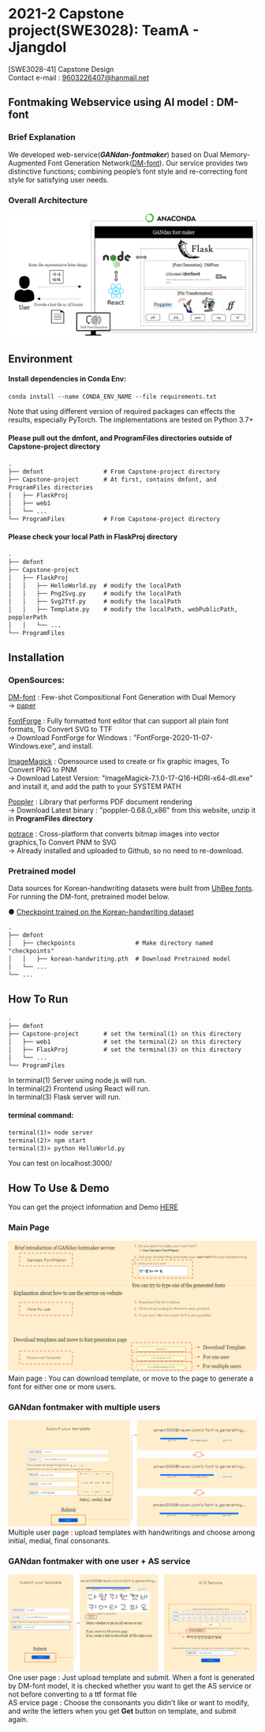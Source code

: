 # 2021-2 Capstone project(SWE3028): TeamA - Jjangdol
[SWE3028-41] Capstone Design <br />
Contact e-mail : 9603226407@hanmail.net

## Fontmaking Webservice using AI model : DM-font 

### Brief Explanation


We developed web-service(***GANdan-fontmaker***) based on Dual Memory-Augmented Font Generation Network([DM-font](https://github.com/clovaai/dmfont)). Our service provides two distinctive functions; combining people’s font style and re-correcting font style for satisfying user needs.

### Overall Architecture
![readmeImg/overall.png](readmeImg/overall.png)

## Environment

#### Install dependencies in Conda Env:

```commandline
conda install --name CONDA_ENV_NAME --file requirements.txt
```
Note that using different version of required packages can effects the results, especially PyTorch. The implementations are tested on Python 3.7+


#### Please pull out the dmfont, and ProgramFiles directories outside of Capstone-project directory
```
.
├── dmfont                 # From Capstone-project directory
├── Capstone-project       # At first, contains dmfont, and ProgramFiles directories
│   ├── FlaskProj          
│   ├── web1               
│   └── ...                
└── ProgramFiles           # From Capstone-project directory

```
#### Please check your local Path in FlaskProj directory
```
.
├── dmfont                 
├── Capstone-project      
│   ├── FlaskProj          
│   │   ├── HelloWorld.py  # modify the localPath                
│   │   ├── Png2Svg.py     # modify the localPath     
│   │   ├── Svg2Ttf.py     # modify the localPath
│   │   ├── Template.py    # modify the localPath, webPublicPath, popplerPath  
│   │   └── ...                
└── ProgramFiles           

```

## Installation

### OpenSources:
[DM-font](https://github.com/clovaai/dmfont) : Few-shot Compositional Font Generation with Dual Memory <br />
-> [paper](https://arxiv.org/abs/2005.10510)


[FontForge](https://fontforge.org/en-US/) : Fully formatted font editor that can support all plain font formats, To Convert SVG to TTF <br />
-> Download FontForge for Windows : "FontForge-2020-11-07-Windows.exe", and install.

[ImageMagick](https://imagemagick.org/script/download.php#windows) : Opensource used to create or fix graphic images, To Convert PNG to PNM <br />
-> Download Latest Version: "ImageMagick-7.1.0-17-Q16-HDRI-x64-dll.exe" and install it, and add the path to your SYSTEM PATH

[Poppler](https://blog.alivate.com.au/poppler-windows/) : Library that performs PDF document rendering <br />
-> Download Latest binary : "poppler-0.68.0_x86" from this website, unzip it in **ProgramFiles directory**

[potrace](http://potrace.sourceforge.net/) : Cross-platform that converts bitmap images into vector graphics,To Convert PNM to SVG <br />
-> Already installed and uploaded to Github, so no need to re-download.
### Pretrained model
Data sources for Korean-handwriting datasets were built from [UhBee fonts](http://uhbeefont.com/). For running the DM-font, pretrained model below.

● [Checkpoint trained on the Korean-handwriting dataset](https://drive.google.com/file/d/1y_8XDNtawtA2P7-pHbCQ3yGEcFX-9H1R/view?usp=sharing)
```
.       
├── dmfont       
│   ├── checkpoints                 # Make directory named "checkpoints"
│   │   ├── korean-handwriting.pth  # Download Pretrained model
│   └── ...                
└── ...

```

## How To Run

```
.
├── dmfont                
├── Capstone-project       # set the terminal(1) on this directory
│   ├── web1               # set the terminal(2) on this directory
│   ├── FlaskProj          # set the terminal(3) on this directory
│   └── ...                
└── ProgramFiles           

```
In terminal(1) Server using node.js will run. <br />
In terminal(2) Frontend using React will run. <br />
In terminal(3) Flask server will run.
<br />
#### terminal command:
```
terminal(1)> node server
terminal(2)> npm start
terminal(3)> python HelloWorld.py
```
You can test on localhost:3000/
## How To Use & Demo

You can get the project information and Demo [HERE](https://youtu.be/8tiPPnAHw38)

### Main Page
![readmeImg/image1.png](readmeImg/image1.png)
Main page : You can download template, or move to the page to generate a font for either one or more users.
### GANdan fontmaker with multiple users
![readmeImg/image2.png](readmeImg/image2.png)
Multiple user page : upload templates with handwritings and choose among initial, medial, final consonants.
### GANdan fontmaker with one user + AS service
![readmeImg/image3.png](readmeImg/image3.png)
One user page : Just upload template and submit. When a font is generated by DM-font model, it is checked whether you want to get the AS service or not before converting to a ttf format file <br />
AS ervice page : Choose the consonants you didn't like or want to modify, and write the letters when you get **Get** button on template, and submit again.
